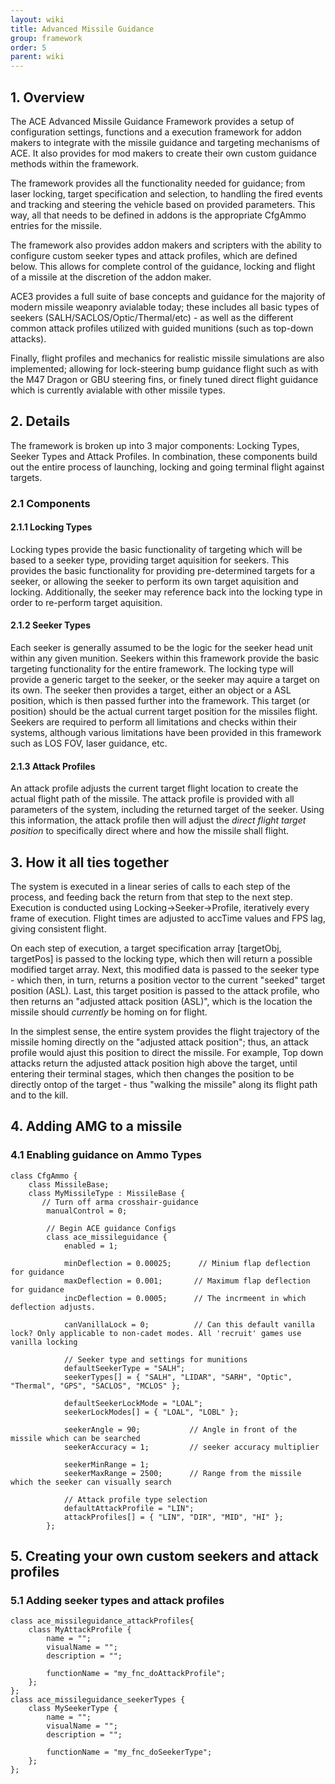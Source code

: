 ```yaml
---
layout: wiki
title: Advanced Missile Guidance 
group: framework
order: 5
parent: wiki
---
```


## 1. Overview

The ACE Advanced Missile Guidance Framework provides a setup of configuration settings, functions and a execution framework for addon makers to integrate with the missile guidance and targeting mechanisms of ACE. It also provides for mod makers to create their own custom guidance methods within the framework.

The framework provides all the functionality needed for guidance; from laser locking, target specification and selection, to handling the fired events and tracking and steering the vehicle based on provided parameters. This way, all that needs to be defined in addons is the appropriate CfgAmmo entries for the missile. 

The framework also provides addon makers and scripters with the ability to configure custom seeker types and attack profiles, which are defined below. This allows for complete control of the guidance, locking and flight of a missile at the discretion of the addon maker.

ACE3 provides a full suite of base concepts and guidance for the majority of modern missile weaponry avialable today; these includes all basic types of seekers (SALH/SACLOS/Optic/Thermal/etc) - as well as the different common attack profiles utilized with guided munitions (such as top-down attacks).

Finally, flight profiles and mechanics for realistic missile simulations are also implemented; allowing for lock-steering bump guidance flight such as with the M47 Dragon or GBU steering fins, or finely tuned direct flight guidance which is currently avialable with other missile types.

## 2. Details

The framework is broken up into 3 major components: Locking Types, Seeker Types and Attack Profiles. In combination, these components build out the entire process of launching, locking and going terminal flight against targets.

### 2.1 Components

#### 2.1.1 Locking Types
Locking types provide the basic functionality of targeting which will be based to a seeker type, providing target aquisition for seekers. This provides the basic functionality for providing pre-determined targets for a seeker, or allowing the seeker to perform its own target aquisition and locking. Additionally, the seeker may reference back into the locking type in order to re-perform target aquisition. 

#### 2.1.2 Seeker Types
Each seeker is generally assumed to be the logic for the seeker head unit within any given munition. Seekers within this framework provide the basic targeting functionality for the entire framework. The locking type will provide a generic target to the seeker, or the seeker may aquire a target on its own. The seeker then provides a target, either an object or a ASL position, which is then passed further into the framework. This target (or position) should be the actual current target position for the missiles flight. Seekers are required to perform all limitations and checks within their systems, although various limitations have been provided in this framework such as LOS FOV, laser guidance, etc.

#### 2.1.3 Attack Profiles

An attack profile adjusts the current target flight location to create the actual flight path of the missile. The attack profile is provided with all parameters of the system, including the returned target of the seeker. Using this information, the attack profile then will adjust the *direct flight target position* to specifically direct where and how the missile shall flight. 

## 3. How it all ties together

The system is executed in a linear series of calls to each step of the process, and feeding back the return from that step to the next step. Execution is conducted using Locking->Seeker->Profile, iteratively every frame of execution. Flight times are adjusted to accTime values and FPS lag, giving consistent flight. 

On each step of execution, a target specification array [targetObj, targetPos] is passed to the locking type, which then will return a possible modified target array. Next, this modified data is passed to the seeker type - which then, in turn, returns a position vector to the current "seeked" target position (ASL). Last, this target position is passed to the attack profile, who then returns an "adjusted attack position (ASL)", which is the location the missile should *currently* be homing on for flight.

In the simplest sense, the entire system provides the flight trajectory of the missile homing directly on the "adjusted attack position"; thus, an attack profile would ajust this position to direct the missile.  For example, Top down attacks return the adjusted attack position high above the target, until entering their terminal stages, which then changes the position to be directly ontop of the target - thus "walking the missile" along its flight path and to the kill.

## 4. Adding AMG to a missile

### 4.1 Enabling guidance on Ammo Types
```
class CfgAmmo {
    class MissileBase;
    class MyMissileType : MissileBase {
       // Turn off arma crosshair-guidance
        manualControl = 0;
       
        // Begin ACE guidance Configs
        class ace_missileguidance {
            enabled = 1;
            
            minDeflection = 0.00025;      // Minium flap deflection for guidance
            maxDeflection = 0.001;       // Maximum flap deflection for guidance
            incDeflection = 0.0005;      // The incrmeent in which deflection adjusts.
            
            canVanillaLock = 0;          // Can this default vanilla lock? Only applicable to non-cadet modes. All 'recruit' games use vanilla locking
            
            // Seeker type and settings for munitions
            defaultSeekerType = "SALH";
            seekerTypes[] = { "SALH", "LIDAR", "SARH", "Optic", "Thermal", "GPS", "SACLOS", "MCLOS" };  
           
            defaultSeekerLockMode = "LOAL";
            seekerLockModes[] = { "LOAL", "LOBL" }; 
            
            seekerAngle = 90;           // Angle in front of the missile which can be searched
            seekerAccuracy = 1;         // seeker accuracy multiplier
            
            seekerMinRange = 1;
            seekerMaxRange = 2500;      // Range from the missile which the seeker can visually search
            
            // Attack profile type selection
            defaultAttackProfile = "LIN";
            attackProfiles[] = { "LIN", "DIR", "MID", "HI" };
        };
```

## 5. Creating your own custom seekers and attack profiles

### 5.1 Adding seeker types and attack profiles

```
class ace_missileguidance_attackProfiles{
    class MyAttackProfile {
        name = "";
        visualName = "";
        description = "";
        
        functionName = "my_fnc_doAttackProfile";
    };
};
class ace_missileguidance_seekerTypes {
    class MySeekerType {
        name = "";
        visualName = "";
        description = "";
        
        functionName = "my_fnc_doSeekerType";
    };
};
```

